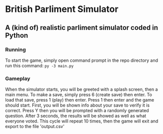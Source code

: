 # British Parliment Simulator
## A (kind of) realistic parliment simulator coded in Python

### Running
To start the game, simply open command prompt in the repo directory and run this command:
`py -3 main.py`

### Gameplay
When the simulator starts, you will be greeted with a splash screen, then a main menu. To make a save, simply press 6 (create save) then enter. To load that save, press 1 (play) then enter. Press 1 then enter and the game should start. First, you will be shown info about your save to verify it is correct. Press Y then you will be prompted with a randomly generated question. After 3 seconds, the results will be showed as well as what everyone voted. This cycle will repeat 10 times, then the game will exit and export to the file 'output.csv'